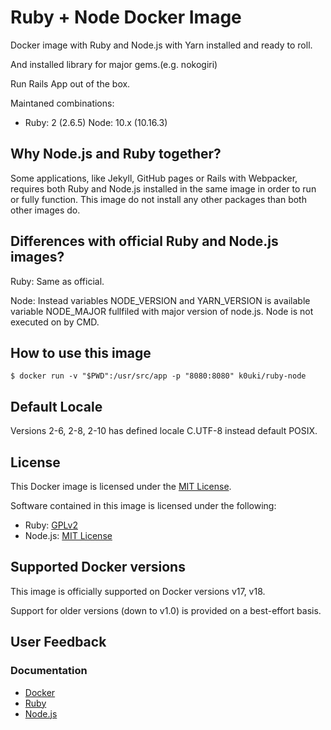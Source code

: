 # Ruby + Node Docker Image

Docker image with Ruby and Node.js with Yarn installed and ready to roll.

And installed library for major gems.(e.g. nokogiri)

Run Rails App out of the box.

Maintaned combinations:

- Ruby: 2 (2.6.5) Node: 10.x (10.16.3)

## Why Node.js and Ruby together?

Some applications, like Jekyll, GitHub pages or Rails with Webpacker, requires both Ruby and Node.js
installed in the same image in order to run or fully function. This image do not install any other packages than both other images do.

## Differences with official Ruby and Node.js images?

Ruby: Same as official.

Node: Instead variables NODE_VERSION and YARN_VERSION is available variable NODE_MAJOR fullfiled with major version of node.js. Node is not executed on by CMD.

## How to use this image

```
$ docker run -v "$PWD":/usr/src/app -p "8080:8080" k0uki/ruby-node
```

## Default Locale

Versions 2-6, 2-8, 2-10 has defined locale C.UTF-8 instead default POSIX.

## License

This Docker image is licensed under the [MIT License](https://github.com/k0uki/docker-ruby-node/blob/master/LICENSE).

Software contained in this image is licensed under the following:

- Ruby: [GPLv2](https://github.com/ruby/ruby/blob/trunk/GPL)
- Node.js: [MIT License](https://github.com/nodejs/node/blob/master/LICENSE)

## Supported Docker versions

This image is officially supported on Docker versions v17, v18.

Support for older versions (down to v1.0) is provided on a best-effort basis.

## User Feedback

### Documentation

- [Docker](http://docs.docker.com)
- [Ruby](https://www.ruby-lang.org/en/)
- [Node.js](https://nodejs.org/en/)